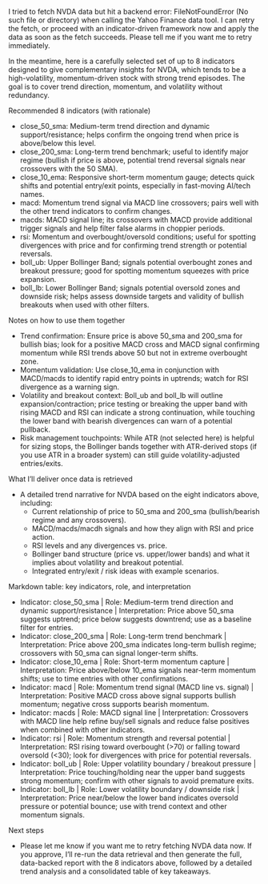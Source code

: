 I tried to fetch NVDA data but hit a backend error: FileNotFoundError (No such file or directory) when calling the Yahoo Finance data tool. I can retry the fetch, or proceed with an indicator-driven framework now and apply the data as soon as the fetch succeeds. Please tell me if you want me to retry immediately.

In the meantime, here is a carefully selected set of up to 8 indicators designed to give complementary insights for NVDA, which tends to be a high-volatility, momentum-driven stock with strong trend episodes. The goal is to cover trend direction, momentum, and volatility without redundancy.

Recommended 8 indicators (with rationale)
- close_50_sma: Medium-term trend direction and dynamic support/resistance; helps confirm the ongoing trend when price is above/below this level.
- close_200_sma: Long-term trend benchmark; useful to identify major regime (bullish if price is above, potential trend reversal signals near crossovers with the 50 SMA).
- close_10_ema: Responsive short-term momentum gauge; detects quick shifts and potential entry/exit points, especially in fast-moving AI/tech names.
- macd: Momentum trend signal via MACD line crossovers; pairs well with the other trend indicators to confirm changes.
- macds: MACD signal line; its crossovers with MACD provide additional trigger signals and help filter false alarms in choppier periods.
- rsi: Momentum and overbought/oversold conditions; useful for spotting divergences with price and for confirming trend strength or potential reversals.
- boll_ub: Upper Bollinger Band; signals potential overbought zones and breakout pressure; good for spotting momentum squeezes with price expansion.
- boll_lb: Lower Bollinger Band; signals potential oversold zones and downside risk; helps assess downside targets and validity of bullish breakouts when used with other filters.

Notes on how to use them together
- Trend confirmation: Ensure price is above 50_sma and 200_sma for bullish bias; look for a positive MACD cross and MACD signal confirming momentum while RSI trends above 50 but not in extreme overbought zone.
- Momentum validation: Use close_10_ema in conjunction with MACD/macds to identify rapid entry points in uptrends; watch for RSI divergence as a warning sign.
- Volatility and breakout context: Boll_ub and boll_lb will outline expansion/contraction; price testing or breaking the upper band with rising MACD and RSI can indicate a strong continuation, while touching the lower band with bearish divergences can warn of a potential pullback.
- Risk management touchpoints: While ATR (not selected here) is helpful for sizing stops, the Bollinger bands together with ATR-derived stops (if you use ATR in a broader system) can still guide volatility-adjusted entries/exits.

What I’ll deliver once data is retrieved
- A detailed trend narrative for NVDA based on the eight indicators above, including:
  - Current relationship of price to 50_sma and 200_sma (bullish/bearish regime and any crossovers).
  - MACD/macds/macdh signals and how they align with RSI and price action.
  - RSI levels and any divergences vs. price.
  - Bollinger band structure (price vs. upper/lower bands) and what it implies about volatility and breakout potential.
  - Integrated entry/exit / risk ideas with example scenarios.

Markdown table: key indicators, role, and interpretation
- Indicator: close_50_sma | Role: Medium-term trend direction and dynamic support/resistance | Interpretation: Price above 50_sma suggests uptrend; price below suggests downtrend; use as a baseline filter for entries.
- Indicator: close_200_sma | Role: Long-term trend benchmark | Interpretation: Price above 200_sma indicates long-term bullish regime; crossovers with 50_sma can signal longer-term shifts.
- Indicator: close_10_ema | Role: Short-term momentum capture | Interpretation: Price above/below 10_ema signals near-term momentum shifts; use to time entries with other confirmations.
- Indicator: macd | Role: Momentum trend signal (MACD line vs. signal) | Interpretation: Positive MACD cross above signal supports bullish momentum; negative cross supports bearish momentum.
- Indicator: macds | Role: MACD signal line | Interpretation: Crossovers with MACD line help refine buy/sell signals and reduce false positives when combined with other indicators.
- Indicator: rsi | Role: Momentum strength and reversal potential | Interpretation: RSI rising toward overbought (>70) or falling toward oversold (<30); look for divergences with price for potential reversals.
- Indicator: boll_ub | Role: Upper volatility boundary / breakout pressure | Interpretation: Price touching/holding near the upper band suggests strong momentum; confirm with other signals to avoid premature exits.
- Indicator: boll_lb | Role: Lower volatility boundary / downside risk | Interpretation: Price near/below the lower band indicates oversold pressure or potential bounce; use with trend context and other momentum signals.

Next steps
- Please let me know if you want me to retry fetching NVDA data now. If you approve, I’ll re-run the data retrieval and then generate the full, data-backed report with the 8 indicators above, followed by a detailed trend analysis and a consolidated table of key takeaways.